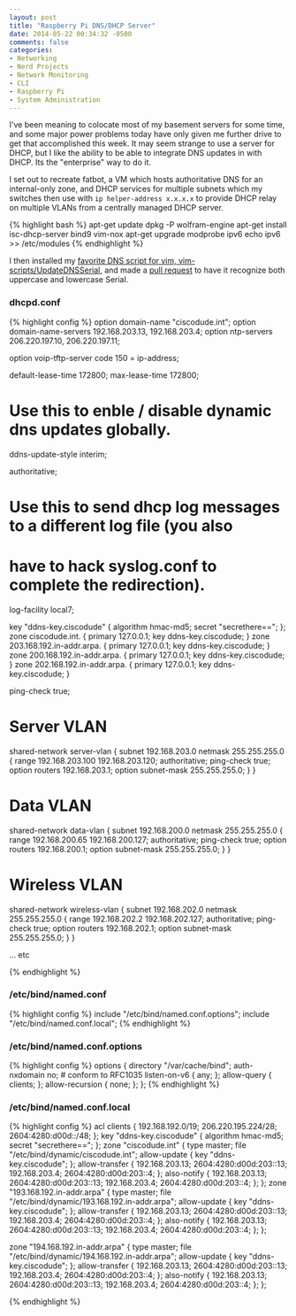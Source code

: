 ```yaml
---
layout: post
title: "Raspberry Pi DNS/DHCP Server"
date: 2014-05-22 00:34:32 -0500
comments: false
categories:
- Networking
- Nerd Projects
- Network Monitoring
- CLI
- Raspberry Pi
- System Administration
---
```

I've been meaning to colocate most of my basement servers for some time, and some major power problems today have only given me further drive to get that accomplished this week. It may seem strange to use a server for DHCP, but I like the ability to be able to integrate DNS updates in with DHCP. Its the "enterprise" way to do it.

I set out to recreate fatbot, a VM which hosts authoritative DNS for an internal-only zone, and DHCP services for multiple subnets which my switches then use with `ip helper-address x.x.x.x` to provide DHCP relay on multiple VLANs from a centrally managed DHCP server.

{% highlight bash %}
apt-get update
dpkg -P wolfram-engine
apt-get install isc-dhcp-server bind9 vim-nox
apt-get upgrade
modprobe ipv6
echo ipv6 >> /etc/modules
{% endhighlight %}

I then installed my [favorite DNS script for vim, vim-scripts/UpdateDNSSerial](https://github.com/vim-scripts/UpdateDNSSerial), and made a [pull request](https://github.com/vim-scripts/UpdateDNSSerial/pull/1) to have it recognize both uppercase and lowercase Serial.

### dhcpd.conf ###

{% highlight config %}
option domain-name "ciscodude.int";
option domain-name-servers 192.168.203.13, 192.168.203.4;
option ntp-servers 206.220.197.10, 206.220.197.11;

option voip-tftp-server code 150 = ip-address;

default-lease-time 172800;
max-lease-time 172800;

# Use this to enble / disable dynamic dns updates globally.
ddns-update-style interim;

authoritative;

# Use this to send dhcp log messages to a different log file (you also
# have to hack syslog.conf to complete the redirection).
log-facility local7;

key "ddns-key.ciscodude" {
        algorithm hmac-md5;
        secret "secrethere==";
};
zone ciscodude.int. {
    primary 127.0.0.1;
    key ddns-key.ciscodude;
}
zone 203.168.192.in-addr.arpa. {
    primary 127.0.0.1;
    key ddns-key.ciscodude;
}
zone 200.168.192.in-addr.arpa. {
    primary 127.0.0.1;
    key ddns-key.ciscodude;
}
zone 202.168.192.in-addr.arpa. {
    primary 127.0.0.1;
    key ddns-key.ciscodude;
}

ping-check true;

# Server VLAN
shared-network server-vlan {
 subnet 192.168.203.0 netmask 255.255.255.0 {
  range 192.168.203.100 192.168.203.120;
  authoritative;
  ping-check true;
  option routers 192.168.203.1;
  option subnet-mask 255.255.255.0;
 }
}

# Data VLAN
shared-network data-vlan {
 subnet 192.168.200.0 netmask 255.255.255.0 {
  range 192.168.200.65 192.168.200.127;
  authoritative;
  ping-check true;
  option routers 192.168.200.1;
  option subnet-mask 255.255.255.0;
 }
}

# Wireless VLAN
shared-network wireless-vlan {
 subnet 192.168.202.0 netmask 255.255.255.0 {
  range 192.168.202.2 192.168.202.127;
  authoritative;
  ping-check true;
  option routers 192.168.202.1;
  option subnet-mask 255.255.255.0;
 }
}

... etc

{% endhighlight %}

### /etc/bind/named.conf ###

{% highlight config %}
include "/etc/bind/named.conf.options";
include "/etc/bind/named.conf.local";
{% endhighlight %}

### /etc/bind/named.conf.options ###

{% highlight config %}
options {
	directory "/var/cache/bind";
	auth-nxdomain no;    # conform to RFC1035
	listen-on-v6 { any; };
  allow-query { clients; };
  allow-recursion { none; };
};
{% endhighlight %}

### /etc/bind/named.conf.local ###

{% highlight config %}
acl clients {
        192.168.192.0/19;
        206.220.195.224/28;
        2604:4280:d00d::/48;
};
key "ddns-key.ciscodude" {
        algorithm hmac-md5;
        secret "secrethere==";
};
zone "ciscodude.int" {
        type master;
        file "/etc/bind/dynamic/ciscodude.int";
        allow-update {
                key "ddns-key.ciscodude";
        };
        allow-transfer {
                192.168.203.13; 2604:4280:d00d:203::13; 192.168.203.4; 2604:4280:d00d:203::4;
        };
        also-notify {
                192.168.203.13; 2604:4280:d00d:203::13; 192.168.203.4; 2604:4280:d00d:203::4;
        };
};
zone "193.168.192.in-addr.arpa" { type master; file "/etc/bind/dynamic/193.168.192.in-addr.arpa"; allow-update { key "ddns-key.ciscodude"; }; allow-transfer { 192.168.203.13; 2604:4280:d00d:203::13; 192.168.203.4; 2604:4280:d00d:203::4; }; also-notify { 192.168.203.13; 2604:4280:d00d:203::13; 192.168.203.4; 2604:4280:d00d:203::4; }; };

zone "194.168.192.in-addr.arpa" { type master; file "/etc/bind/dynamic/194.168.192.in-addr.arpa"; allow-update { key "ddns-key.ciscodude"; }; allow-transfer { 192.168.203.13; 2604:4280:d00d:203::13; 192.168.203.4; 2604:4280:d00d:203::4; }; also-notify { 192.168.203.13; 2604:4280:d00d:203::13; 192.168.203.4; 2604:4280:d00d:203::4; }; };

{% endhighlight %}
